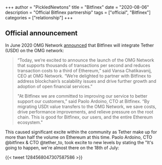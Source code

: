+++
author = "PickledNewtons"
title = "Bitfinex"
date = "2020-08-06"
description = "Official Bitfinex partnership"
tags = ["official", "Bitfinex"]
categories = ["relationship"]
+++

## Official announcement

In June 2020 OMG Network [announced](https://omg.network/bitfinex-usdt-tether-omg-network/) that Bitfinex will integrate Tether (USDt) on the OMG network:

> “Today, we’re excited to announce the launch of the OMG Network that supports thousands of transactions per second and reduces transaction costs to a third of Ethereum,” said Vansa Chatikavanij, CEO at OMG Network. “We’re delighted to partner with Bitfinex to address blockchain’s scalability issues and drive further growth and adoption of open financial services.”
>
> "At Bitfinex we are committed to improving our service to better support our customers,” said Paolo Ardoino, CTO at Bitfinex. “By migrating USDt value transfers to the OMG Network, we save costs, drive performance improvements, and relieve pressure on the root chain. This is good for Bitfinex, our users, and the entire Ethereum ecosystem."

This caused significant excite within the community as Tether make up for more than half the volume on Ethereum at this time. Paolo Ardoino, CTO @bitfinex & CTO @tether_to, took excite to new levels by stating the "It's going to happen, we're almost there on the 18th of July:

{{< tweet 1284568047307587586 >}}